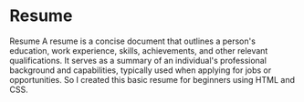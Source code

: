 # Resume
Resume
A resume is a concise document that outlines a person's education, work experience, skills, achievements, and other relevant qualifications. It serves as a summary of an individual's professional background and capabilities, typically used when applying for jobs or opportunities.
So I created this basic resume for beginners using HTML and CSS.
